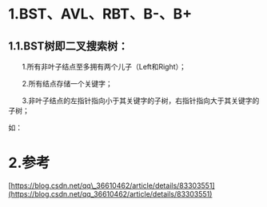 # 1.BST、AVL、RBT、B-、B+

## 1.1.**BST树**即二叉搜索树：

       1.所有非叶子结点至多拥有两个儿子（Left和Right）；

       2.所有结点存储一个关键字；

       3.非叶子结点的左指针指向小于其关键字的子树，右指针指向大于其关键字的子树；

如：

# 2.参考

[https://blog.csdn.net/qq\_36610462/article/details/83303551](https://blog.csdn.net/qq_36610462/article/details/83303551)

